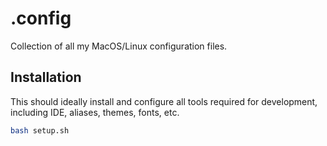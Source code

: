 # .config
Collection of all my MacOS/Linux configuration files.

## Installation
This should ideally install and configure all tools required
for development, including IDE, aliases, themes, fonts, etc.

```bash
bash setup.sh
```

